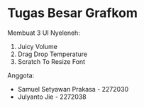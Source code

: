 # Tugas Besar Grafkom

Membuat 3 UI Nyeleneh:
1. Juicy Volume
2. Drag Drop Temperature
3. Scratch To Resize Font

Anggota:
- Samuel Setyawan Prakasa - 2272030
- Julyanto Jie - 2272038
